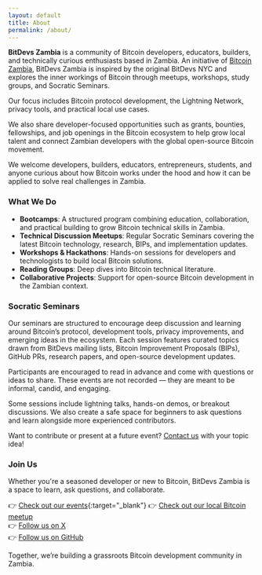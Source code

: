 ```yaml
---
layout: default
title: About
permalink: /about/
---
```


**BitDevs Zambia** is a community of Bitcoin developers, educators, builders, and technically curious enthusiasts based in Zambia. An initiative of <a href="https://bitcoinzambia.org" target="_blank" rel="noopener noreferrer">Bitcoin Zambia</a>, BitDevs Zambia is inspired by the original BitDevs NYC and explores the inner workings of Bitcoin through meetups, workshops, study groups, and Socratic Seminars.

Our focus includes Bitcoin protocol development, the Lightning Network, privacy tools, and practical local use cases.

We also share developer-focused opportunities such as grants, bounties, fellowships, and job openings in the Bitcoin ecosystem to help grow local talent and connect Zambian developers with the global open-source Bitcoin movement.

We welcome developers, builders, educators, entrepreneurs, students, and anyone curious about how Bitcoin works under the hood and how it can be applied to solve real challenges in Zambia.

### What We Do

- **Bootcamps**: A structured program combining education, collaboration, and practical building to grow Bitcoin technical skills in Zambia.
- **Technical Discussion Meetups**: Regular Socratic Seminars covering the latest Bitcoin technology, research, BIPs, and implementation updates.
- **Workshops & Hackathons**: Hands-on sessions for developers and technologists to build local Bitcoin solutions.
- **Reading Groups**: Deep dives into Bitcoin technical literature.
- **Collaborative Projects**: Support for open-source Bitcoin development in the Zambian context.

### Socratic Seminars

Our seminars are structured to encourage deep discussion and learning around Bitcoin’s protocol, development tools, privacy improvements, and emerging ideas in the ecosystem. Each session features curated topics drawn from BitDevs mailing lists, Bitcoin Improvement Proposals (BIPs), GitHub PRs, research papers, and open-source development updates.

Participants are encouraged to read in advance and come with questions or ideas to share. These events are not recorded — they are meant to be informal, candid, and engaging.

Some sessions include lightning talks, hands-on demos, or breakout discussions. We also create a safe space for beginners to ask questions and learn alongside more experienced contributors.

Want to contribute or present at a future event? [Contact us](mailto:ndesax@proton.me) with your topic idea!

### Join Us

Whether you're a seasoned developer or new to Bitcoin, BitDevs Zambia is a space to learn, ask questions, and collaborate.

👉 [Check out our events](/events){:target="_blank"} 
👉 [Check out our local Bitcoin meetup](https://bitcoinzambia.org/meetups/)  
👉 [Follow us on X](https://x.com/bitdevszambia)<br>
👉 [Follow us on GitHub](https://github.com/Bitcoin-Zambia/bitdevs-zambia)



Together, we’re building a grassroots Bitcoin development community in Zambia.

